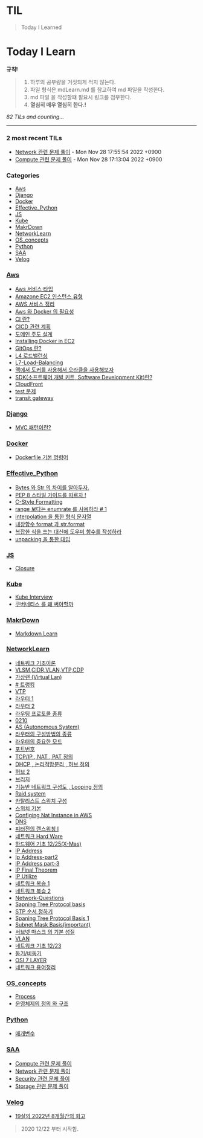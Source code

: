 # TIL
> Today I Learned

# Today I Learn

**규칙!**

> 1.  하루의 공부량을 거짓되게 적지 않는다.
> 2.  파일 형식은 mdLearn.md 를 참고하여 md 파일을 작성한다.
> 3.  md 파일 을 작성할떄 필요시 링크를 첨부한다.
> 4.  **열심히 매우 열심히 한다.!**


_82 TILs and counting..._

---

### 2 most recent TILs

- [Network 관련 문제 풀이](SAA/Net.md) - Mon Nov 28 17:55:54 2022 +0900
- [Compute 관련 문제 풀이](SAA/Com.md) - Mon Nov 28 17:13:04 2022 +0900

### Categories

- [Aws](#Aws)
- [Django](#Django)
- [Docker](#Docker)
- [Effective_Python](#Effective_Python)
- [JS](#JS)
- [Kube](#Kube)
- [MakrDown](#MakrDown)
- [NetworkLearn](#NetworkLearn)
- [OS_concepts](#OS_concepts)
- [Python](#Python)
- [SAA](#SAA)
- [Velog](#Velog)

### [Aws](#Aws)
- [Aws 서비스 타입](Aws/Aws-AvailableZone.md)
- [Amazone EC2 인스턴스 유형](Aws/Aws-Ec2_instance_Type.md)
- [AWS 서비스 정리](Aws/AwsUniv.md)
- [Aws 와 Docker 의 필요성](Aws/Aws_Docker.md)
- [CI 란?](Aws/CI-CD.md)
- [CICD 관련 계획](Aws/CICD_Build.md)
- [도메인 주도 설계](Aws/DDD.md)
- [Installing Docker in EC2](Aws/EC2-DockerInstall.md)
- [GitOps 란?](Aws/GitOps.md)
- [L4 로드밸런싱](Aws/L4-LoadBalancer.md)
- [L7-Load-Balancing](Aws/L7-LoadBalancer.md)
- [맥에서 도커를 사용해서 오라클을 사용해보자](Aws/UsingOracle.md)
- [SDK(소프트웨어 개발 키트, Software Development Kit)란?](Aws/WhatSDK.md)
- [CloudFront](Aws/cf.md)
- [test 문제](Aws/test.md)
- [transit gateway](Aws/transitgw.md)

### [Django](#Django)
- [MVC 패턴이란?](Django/MVC-MVT.md)

### [Docker](#Docker)
- [Dockerfile 기본 명령어](Docker/Dockerfile-syntax.md)

### [Effective_Python](#Effective_Python)
- [Bytes 와 Str 의 차이를 알아두자.](Effective_Python/Byte_STR.md)
- [PEP 8 스타일 가이드를 따르자 !](Effective_Python/Pep8Style.md)
- [C-Style Formatting](Effective_Python/cstylestr_formatting.md)
- [range 보다는 enumrate 를 사용하라 # 1](Effective_Python/enumrate.md)
- [interpolation 을 통한 형식 문자열](Effective_Python/interpolation_string.md)
- [내장함수 format 과 str.format](Effective_Python/str_format.md)
- [복잡한 식을 쓰는 대신에 도우미 함수를 작성하라](Effective_Python/str_helper_function.md)
- [unpacking 을 통한 대입](Effective_Python/unpacking.md)

### [JS](#JS)
- [Closure](JS/closure.md)

### [Kube](#Kube)
- [Kube Interview](Kube/Kube-interview.md)
- [쿠버네티스 를 왜 써야할까](Kube/Why-Kube.md)

### [MakrDown](#MakrDown)
- [Markdown Learn](MakrDown/MD-Learn.md)

### [NetworkLearn](#NetworkLearn)
- [네트워크 기초이론](NetworkLearn/0201.md)
- [VLSM,CIDR,VLAN,VTP,CDP](NetworkLearn/0202.md)
- [가상랜 (Virtual Lan)](NetworkLearn/0203.md)
- [# 트렁킹](NetworkLearn/0204.md)
- [VTP](NetworkLearn/0205.md)
- [라우터 1](NetworkLearn/0206.md)
- [라우터 2](NetworkLearn/0208.md)
- [라우팅 프로토콜 종류](NetworkLearn/0209.md)
- [0210](NetworkLearn/0210.md)
- [AS (Autonomous System)](NetworkLearn/0211.md)
- [라우터의 구성방법의 종류](NetworkLearn/0212.md)
- [라우터의 중요한 모드](NetworkLearn/0213.md)
- [포트번호](NetworkLearn/0214.md)
- [TCP/IP , NAT , PAT 정의](NetworkLearn/0215.md)
- [DHCP , 논리적망분리 , 허브 정의](NetworkLearn/0216.md)
- [허브 2](NetworkLearn/0217.md)
- [브리지](NetworkLearn/0218.md)
- [기능반 네트워크 구성도 , Looping 정의](NetworkLearn/0219.md)
- [Raid system](NetworkLearn/0302.md)
- [카탈리스트 스위치 구성](NetworkLearn/Catalist-Config.md)
- [스위치 기본](NetworkLearn/Catalist-SwitchBasis.md)
- [Configing Nat Instance in AWS](NetworkLearn/ConfigNatServer.md)
- [DNS](NetworkLearn/DNS.md)
- [피터전의 랜스위칭 I](NetworkLearn/LanSwitching-1.md)
- [네트워크 Hard Ware](NetworkLearn/NT-HardWare_2.md)
- [하드웨어 기초 12/25(X-Mas)](NetworkLearn/NT-Hardware_Basics.md)
- [IP Address](NetworkLearn/NT-IPBasis.md)
- [Ip Address-part2](NetworkLearn/NT-IPBasis2.md)
- [IP Address part-3](NetworkLearn/NT-IPBasis3.md)
- [IP Final Theorem](NetworkLearn/NT-IPFinal.md)
- [IP Utilize](NetworkLearn/NT-IPUtilize.md)
- [네트워크 복습 1](NetworkLearn/NT-Network-Review-1.md)
- [네트워크 복습 2](NetworkLearn/NT-Network-Review-2.md)
- [Network-Questions](NetworkLearn/NT-Questions.md)
- [Sapning Tree Protocol basis](NetworkLearn/NT-STP_Basis.md)
- [STP 순서 정하기](NetworkLearn/NT-STP_Workinng.md)
- [Spaning Tree Protocol Basis 1](NetworkLearn/NT-SpaningTree.md)
- [Subnet Mask Basis(important)](NetworkLearn/NT-SubnetMaskBaisis.md)
- [서브넷 마스크 의 기본 성질](NetworkLearn/NT-SubnetMaskBasis.md)
- [VLAN](NetworkLearn/NT-VLAN.md)
- [네트워크 기초 12/23](NetworkLearn/NetworkBasics.md)
- [동기/비동기](NetworkLearn/SynchroonousAsynchronous.md)
- [OSI 7 LAYER](NetworkLearn/concept7layer.md)
- [네트워크 용어정리](NetworkLearn/network.md)

### [OS_concepts](#OS_concepts)
- [Process](OS_concepts/Process.md)
- [운영체제의 정의 와 구조](OS_concepts/concepts.md)

### [Python](#Python)
- [매개변수](Python/parameter.md)

### [SAA](#SAA)
- [Compute 관련 문제 풀이](SAA/Com.md)
- [Network 관련 문제 풀이](SAA/Net.md)
- [Security 관련 문제 풀이](SAA/Sec.md)
- [Storage 관련 문제 풀이](SAA/Stor.md)

### [Velog](#Velog)
- [19살의 2022년 8개월간의 회고](Velog/EndedLife.md)

> 2020 12/22 부터 시작함.

